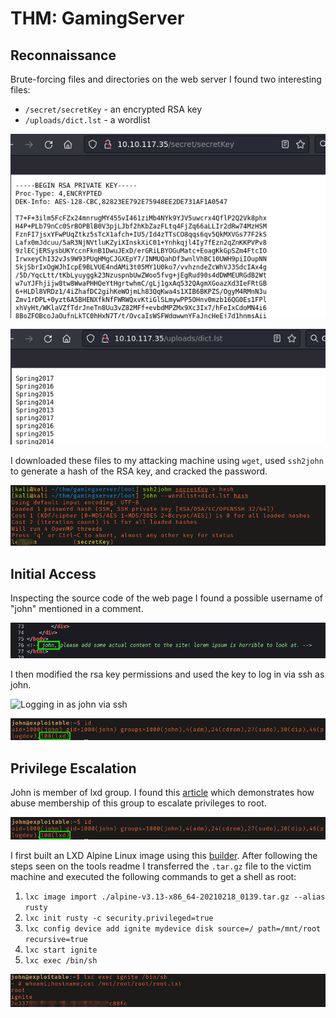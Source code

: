 # THM: GamingServer

## Reconnaissance

Brute-forcing files and directories on the web server I found two interesting
files: 

- `/secret/secretKey` - an encrypted RSA key
- `/uploads/dict.lst` - a wordlist

![/secret/secretKey](screenshots/2022-11-14_15-56.png)

![/uploads/dict.lst](screenshots/2022-11-14_15-56_1.png)

I downloaded these files to my attacking machine using `wget`, used `ssh2john`
to generate a hash of the RSA key, and cracked the password. 

![Cracking rsa key password](screenshots/2022-11-14_16-03.png)

## Initial Access

Inspecting the source code of the web page I found a possible username of "john"
mentioned in a comment. 

![Username in source code of web page](screenshots/2022-11-14_16-04.png)

I then modified the rsa key permissions and used the key to log in via ssh as 
john.

![Logging in as john via ssh](report/screenshots/2022-11-14_16-05.png)

![Proof of low-privilege shell](screenshots/2022-11-14_16-13.png)

## Privilege Escalation

John is member of lxd group. I found this
[article](https://www.hackingarticles.in/lxd-privilege-escalation/) which
demonstrates how abuse membership of this group to escalate privileges to root. 

![Member of lxd group](screenshots/2022-11-14_16-13.png)

I first built an LXD Alpine Linux image using this
[builder](https://github.com/saghul/lxd-alpine-builder). After following the
steps seen on the tools readme I transferred the `.tar.gz` file to the victim
machine and executed the following commands to get a shell as root:

1. `lxc image import ./alpine-v3.13-x86_64-20210218_0139.tar.gz --alias rusty`
2. `lxc init rusty -c security.privileged=true`
3. `lxc config device add ignite mydevice disk source=/ path=/mnt/root
   recursive=true`
4. `lxc start ignite`
5. `lxc exec /bin/sh`

![Spawning shell as root](screenshots/root_proof.png)
